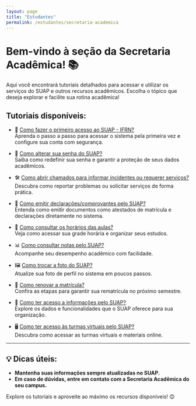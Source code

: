 ```yaml
---
layout: page
title: "Estudantes"
permalink: /estudantes/secretaria-academica
---
```


# Bem-vindo à seção da Secretaria Acadêmica! 📚

Aqui você encontrará tutoriais detalhados para acessar e utilizar os serviços do SUAP e outros recursos acadêmicos. Escolha o tópico que deseja explorar e facilite sua rotina acadêmica!

## Tutoriais disponíveis:

- 🔑 [Como fazer o primeiro acesso ao SUAP - IFRN?](/estudantes/secretaria-academica/acesso.md)  
Aprenda o passo a passo para acessar o sistema pela primeira vez e configure sua conta com segurança.

- 🔄 [Como alterar sua senha do SUAP?](/estudantes/secretaria-academica/alterar.md)  
Saiba como redefinir sua senha e garantir a proteção de seus dados acadêmicos.

- 🛠️ [Como abrir chamados para informar incidentes ou requerer serviços?](/estudantes/secretaria-academica/abrirChamado.md)  
Descubra como reportar problemas ou solicitar serviços de forma prática.

- 📝 [Como emitir declarações/comprovantes pelo SUAP?](/estudantes/secretaria-academica/emitir.md)  
Entenda como emitir documentos como atestados de matrícula e declarações diretamente no sistema.

- 📅 [Como consultar os horários das aulas?](/estudantes/secretaria-academica/horarios.md)  
Veja como acessar sua grade horária e organizar seus estudos.

- 📊 [Como consultar notas pelo SUAP?](/estudantes/secretaria-academica/notas.md)  
Acompanhe seu desempenho acadêmico com facilidade.

- 🖼️ [Como trocar a foto do SUAP?](/estudantes/secretaria-academica/trocar.md)  
Atualize sua foto de perfil no sistema em poucos passos.

- 🔄 [Como renovar a matrícula?](/estudantes/secretaria-academica/renovar.md)  
Confira as etapas para garantir sua rematrícula no próximo semestre.

- 📂 [Como ter acesso a informações pelo SUAP?](/estudantes/secretaria-academica/informações.md)  
Explore os dados e funcionalidades que o SUAP oferece para sua organização.

- 🖥️ [Como ter acesso às turmas virtuais pelo SUAP?](/estudantes/secretaria-academica/turmas.md)  
Descubra como acessar as turmas virtuais e materiais online.

---

## 💡 Dicas úteis:
- **Mantenha suas informações sempre atualizadas no SUAP.**  
- **Em caso de dúvidas, entre em contato com a Secretaria Acadêmica do seu campus.**  

Explore os tutoriais e aproveite ao máximo os recursos disponíveis! 😊